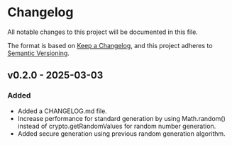 
# Changelog

All notable changes to this project will be documented in this file.

The format is based on [Keep a Changelog](https://keepachangelog.com/en/1.0.0/),
and this project adheres to [Semantic Versioning](https://semver.org/spec/v2.0.0.html).

## v0.2.0 - 2025-03-03
### Added
- Added a CHANGELOG.md file.
- Increase performance for standard generation by using Math.random() instead of crypto.getRandomValues for random number generation.
- Added secure generation using previous random generation algorithm.